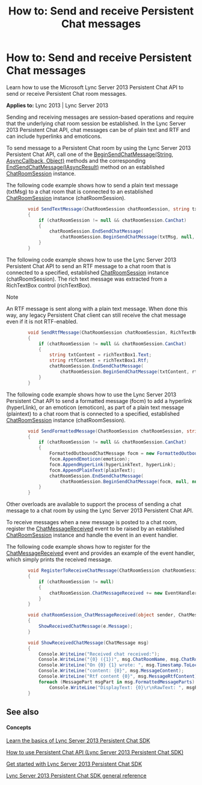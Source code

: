 ﻿---
title: 'How to: Send and receive Persistent Chat messages'
TOCTitle: 'How to: Send and receive Persistent Chat messages'
ms:assetid: 1f6c92b4-191c-47e6-ada9-235f96eafadf
ms:mtpsurl: https://msdn.microsoft.com/en-us/library/Dn465900(v=office.15)
ms:contentKeyID: 57101372
ms.date: 07/24/2014
mtps_version: v=office.15
dev_langs:
- csharp
---

# How to: Send and receive Persistent Chat messages

Learn how to use the Microsoft Lync Server 2013 Persistent Chat API to send or receive Persistent Chat room messages.


**Applies to:** Lync 2013 | Lync Server 2013

Sending and receiving messages are session-based operations and require that the underlying chat room session be established. In the Lync Server 2013 Persistent Chat API, chat messages can be of plain text and RTF and can include hyperlinks and emoticons.

To send message to a Persistent Chat room by using the Lync Server 2013 Persistent Chat API, call one of the [BeginSendChatMessage(String, AsyncCallback, Object)](https://msdn.microsoft.com/en-us/library/jj266943\(v=office.15\)) methods and the corresponding [EndSendChatMessage(IAsyncResult)](https://msdn.microsoft.com/en-us/library/jj267874\(v=office.15\)) method on an established [ChatRoomSession](https://msdn.microsoft.com/en-us/library/jj265925\(v=office.15\)) instance.

The following code example shows how to send a plain text message (txtMsg) to a chat room that is connected to an established [ChatRoomSession](https://msdn.microsoft.com/en-us/library/jj265925\(v=office.15\)) instance (chatRoomSession).

``` csharp
        void SendTextMessage(ChatRoomSession chatRoomSession, string txtMsg)
        {
            if (chatRoomSession != null && chatRoomSession.CanChat)
            {
                chatRoomSession.EndSendChatMessage(
                    chatRoomSession.BeginSendChatMessage(txtMsg, null, null));
            }
        }
```

The following code example shows how to use the Lync Server 2013 Persistent Chat API to send an RTF message to a chat room that is connected to a specified, established [ChatRoomSession](https://msdn.microsoft.com/en-us/library/jj265925\(v=office.15\)) instance (chatRoomSession). The rich text message was extracted from a RichTextBox control (richTextBox).


> [!NOTE]
> <P>An RTF message is sent along with a plain text message. When done this way, any legacy Persistent Chat client can still receive the chat message even if it is not RTF-enabled.</P>



``` csharp
        void SendRtfMessage(ChatRoomSession chatRoomSession, RichTextBox richTextBox)
        {
            if (chatRoomSession != null && chatRoomSession.CanChat)
            {
                string txtContent = richTextBox1.Text;
                string rtfContent = richTextBox1.Rtf;
                chatRoomSession.EndSendChatMessage(
                    chatRoomSession.BeginSendChatMessage(txtContent, rtfContent, null, null));
            }
        }
```

The following code example shows how to use the Lync Server 2013 Persistent Chat API to send a formatted message (focm) to add a hyperlink (hyperLlink), or an emoticon (emoticon), as part of a plain text message (plaintext) to a chat room that is connected to a specified, established [ChatRoomSession](https://msdn.microsoft.com/en-us/library/jj265925\(v=office.15\)) instance (chatRoomSession).

``` csharp
        void SendFormattedMessage(ChatRoomSession chatRoomSession, string plainText, ChatEmoticon emoticon, string hyperLinkText, Uri hyperLink)
        {
            if (chatRoomSession != null && chatRoomSession.CanChat)
            {
                FormattedOutboundChatMessage focm = new FormattedOutboundChatMessage();
                focm.AppendEmoticon(emoticon);
                focm.AppendHyperLink(hyperLinkText, hyperLink);
                focm.AppendPlainText(plainText);
                chatRoomSession.EndSendChatMessage(
                    chatRoomSession.BeginSendChatMessage(focm, null, null));
            }           
        }
```

Other overloads are available to support the process of sending a chat message to a chat room by using the Lync Server 2013 Persistent Chat API.

To receive messages when a new message is posted to a chat room, register the [ChatMessageReceived](https://msdn.microsoft.com/en-us/library/jj266375\(v=office.15\)) event to be raised by an established [ChatRoomSession](https://msdn.microsoft.com/en-us/library/jj265925\(v=office.15\)) instance and handle the event in an event handler.

The following code example shows how to register for the [ChatMessageReceived](https://msdn.microsoft.com/en-us/library/jj266375\(v=office.15\)) event and provides an example of the event handler, which simply prints the received message.

``` csharp
        void RegisterToReceiveChatMessage(ChatRoomSession chatRoomSession)
        {
            if (chatRoomSession != null)
            {
                chatRoomSession.ChatMessageReceived += new EventHandler<ChatMessageReceivedEventArgs>(chatRoomSession_ChatMessageReceived);
            }
        }

        void chatRoomSession_ChatMessageReceived(object sender, ChatMessageReceivedEventArgs e)
        {
            ShowReceivedChatMessage(e.Message);
        }

        void ShowReceivedChatMessage(ChatMessage msg)
        {
            Console.WriteLine("Received chat received:");
            Console.WriteLine("{0} ({1})", msg.ChatRoomName, msg.ChatRoomUri.ToString());
            Console.WriteLine("On {0} {1} wrote: ", msg.Timestamp.ToLocalTime().ToString(), msg.MessageAuthor.OriginalString);
            Console.WriteLine("content: {0}", msg.MessageContent);
            Console.WriteLine("Rtf content {0}", msg.MessageRtfContent);
            foreach (MessagePart msgPart in msg.FormattedMessageParts)
                Console.WriteLine("DisplayText: {0}\r\nRawText: ", msgPart.DisplayText, msgPart.RawText);
        }
```

## See also

#### Concepts

[Learn the basics of Lync Server 2013 Persistent Chat SDK](learn-the-basics-of-lync-server-2013-persistent-chat-sdk.md)

[How to use Persistent Chat API (Lync Server 2013 Persistent Chat SDK)](how-to-use-persistent-chat-api-lync-server-2013-persistent-chat-sdk.md)

[Get started with Lync Server 2013 Persistent Chat SDK](get-started-with-lync-server-2013-persistent-chat-sdk.md)

[Lync Server 2013 Persistent Chat SDK general reference](lync-server-2013-persistent-chat-sdk-general-reference.md)


